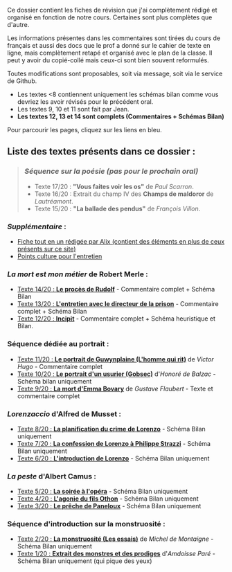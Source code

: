 Ce dossier contient les fiches de révision que j'ai complètement rédigé et organisé en fonction de notre cours. Certaines sont plus complètes que d'autre.

Les informations présentes dans les commentaires sont tirées du cours de français et aussi des docs que le prof a donné sur le cahier de texte en ligne, mais complètement retapé et organisé avec le plan de la classe. Il peut y avoir du copié-collé mais ceux-ci sont bien souvent reformulés.

Toutes modifications sont proposables, soit via message, soit via le service de Github.

* Les textes <8 contiennent uniquement les schémas bilan comme vous devriez les avoir révisés pour le précédent oral.
* Les textes 9, 10 et 11 sont fait par Jean.
* **Les textes 12, 13 et 14 sont complets (Commentaires + Schémas Bilan)**



Pour parcourir les pages, cliquez sur les liens en bleu.

## Liste des textes présents dans ce dossier : 

> ### *Séquence sur la poésie (pas pour le prochain oral)*
>
> * Texte 17/20 : **"Vous faites voir les os"** de *Paul Scarron*.
> * Texte 16/20 : Extrait du champ IV des **Champs de maldoror** de *Lautréamont*.
> * Texte 15/20 : **"La ballade des pendus"** de *François Villon*.

### *Supplémentaire* :

* [Fiche tout en un rédigée par Alix (contient des éléments en plus de ceux présents sur ce site)](https://docs.google.com/document/d/1vuFcUAQpijbgveyHbleFmPk7E1zsORSIzSC5htFnoDs/edit?usp=sharing)
* [Points culture pour l'entretien](textes/culture.md)

### *La mort est mon métier* de Robert Merle :

*  [Texte 14/20 : **Le procès de Rudolf**](textes/txt14.md) - Commentaire complet + Schéma Bilan
*  [Texte 13/20 : **L'entretien avec le directeur de la prison**](textes/txt13.md) - Commentaire complet + Schéma Bilan
*  [Texte 12/20 : **Incipit**](textes/txt12.md) - Commentaire complet + Schéma heuristique et Bilan.

### Séquence dédiée au portrait :

* [Texte 11/20 : **Le portrait de Guwynplaine (L'homme qui rit)**](textes/txt11.md) de *Victor Hugo* - Commentaire complet
* [Texte 10/20 : **Le portrait d'un usurier (Gobsec)**](textes/txt10.md) d'*Honoré de Balzac* - Schéma bilan uniquement
* [Texte 9/20 : **La mort d'Emma Bovary**](textes/txt9.md) de *Gustave Flaubert* - Texte et commentaire complet

### *Lorenzaccio* d'Alfred de Musset : 

* [Texte 8/20 : **La planification du crime de Lorenzo**](textes/txt8.jpg) - Schéma Bilan uniquement
* [Texte 7/20 : **La confession de Lorenzo à Philippe Strazzi**](textes/txt7.jpg) - Schéma Bilan uniquement
* [Texte 6/20 : **L'introduction de Lorenzo**](textes/txt6.jpg) - Schéma Bilan uniquement

### *La peste* d'Albert Camus :

* [Texte 5/20 : **La soirée à l'opéra**](textes/txt5.jpg) - Schéma Bilan uniquement
* [Texte 4/20 : **L'agonie du fils Othon**](textes/txt4.jpg) - Schéma Bilan uniquement
* [Texte 3/20 : **Le prêche de Paneloux**](textes/txt3.jpg) - Schéma Bilan uniquement


### Séquence d'introduction sur la monstruosité : 

* [Texte 2/20 : **La monstruosité (Les essais)**](textes/txt2.jpg) de *Michel de Montaigne* - Schéma Bilan uniquement
* [Texte 1/20 : **Extrait des monstres et des prodiges**](textes/txt1.jpg) d'*Amdoisse Paré* - Schéma Bilan uniquement (qui pique des yeux)
